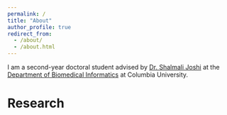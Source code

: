 ```yaml
---
permalink: /
title: "About"
author_profile: true
redirect_from: 
  - /about/
  - /about.html
---
```


I am a second-year doctoral student advised by [Dr. Shalmali Joshi](https://shalmalijoshi.github.io/reAIM/) at the [Department of Biomedical Informatics](https://www.dbmi.columbia.edu/) at Columbia University. 

Research
======
